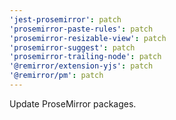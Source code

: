 ```yaml
---
'jest-prosemirror': patch
'prosemirror-paste-rules': patch
'prosemirror-resizable-view': patch
'prosemirror-suggest': patch
'prosemirror-trailing-node': patch
'@remirror/extension-yjs': patch
'@remirror/pm': patch
---
```


Update ProseMirror packages.
